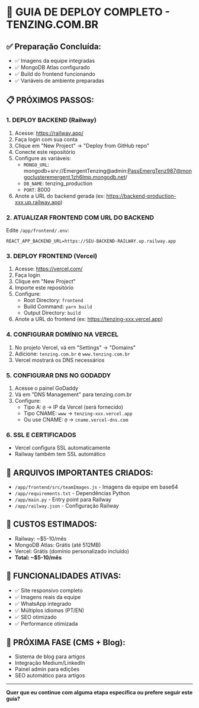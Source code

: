# 🚀 GUIA DE DEPLOY COMPLETO - TENZING.COM.BR

## ✅ Preparação Concluída:
- ✅ Imagens da equipe integradas
- ✅ MongoDB Atlas configurado
- ✅ Build do frontend funcionando
- ✅ Variáveis de ambiente preparadas

## 📋 PRÓXIMOS PASSOS:

### 1. DEPLOY BACKEND (Railway)
1. Acesse: https://railway.app/
2. Faça login com sua conta
3. Clique em "New Project" → "Deploy from GitHub repo"
4. Conecte este repositório
5. Configure as variáveis:
   - `MONGO_URL`: mongodb+srv://EmergentTenzing@admin:PassEmergTenz987@mongoclusteremergent.1zh6lmp.mongodb.net/
   - `DB_NAME`: tenzing_production
   - `PORT`: 8000
6. Anote a URL do backend gerada (ex: https://backend-production-xxx.up.railway.app)

### 2. ATUALIZAR FRONTEND COM URL DO BACKEND
Edite `/app/frontend/.env`:
```
REACT_APP_BACKEND_URL=https://SEU-BACKEND-RAILWAY.up.railway.app
```

### 3. DEPLOY FRONTEND (Vercel)
1. Acesse: https://vercel.com/
2. Faça login
3. Clique em "New Project"
4. Importe este repositório
5. Configure:
   - Root Directory: `frontend`
   - Build Command: `yarn build`
   - Output Directory: `build`
6. Anote a URL do frontend (ex: https://tenzing-xxx.vercel.app)

### 4. CONFIGURAR DOMÍNIO NA VERCEL
1. No projeto Vercel, vá em "Settings" → "Domains"
2. Adicione: `tenzing.com.br` e `www.tenzing.com.br`
3. Vercel mostrará os DNS necessários

### 5. CONFIGURAR DNS NO GODADDY
1. Acesse o painel GoDaddy
2. Vá em "DNS Management" para tenzing.com.br
3. Configure:
   - Tipo A: `@` → IP da Vercel (será fornecido)
   - Tipo CNAME: `www` → `tenzing-xxx.vercel.app`
   - Ou use CNAME: `@` → `cname.vercel-dns.com`

### 6. SSL E CERTIFICADOS
- Vercel configura SSL automaticamente
- Railway também tem SSL automático

## 🔧 ARQUIVOS IMPORTANTES CRIADOS:
- `/app/frontend/src/teamImages.js` - Imagens da equipe em base64
- `/app/requirements.txt` - Dependências Python
- `/app/main.py` - Entry point para Railway
- `/app/railway.json` - Configuração Railway

## 🎯 CUSTOS ESTIMADOS:
- Railway: ~$5-10/mês
- MongoDB Atlas: Grátis (até 512MB)
- Vercel: Grátis (domínio personalizado incluído)
- **Total: ~$5-10/mês**

## 📱 FUNCIONALIDADES ATIVAS:
- ✅ Site responsivo completo
- ✅ Imagens reais da equipe
- ✅ WhatsApp integrado
- ✅ Múltiplos idiomas (PT/EN)
- ✅ SEO otimizado
- ✅ Performance otimizada

## 🚀 PRÓXIMA FASE (CMS + Blog):
- Sistema de blog para artigos
- Integração Medium/LinkedIn
- Painel admin para edições
- SEO automático para artigos

---

**Quer que eu continue com alguma etapa específica ou prefere seguir este guia?**